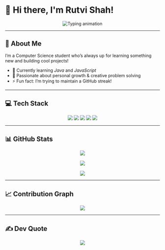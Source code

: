 # 🌸 Hi there, I'm Rutvi Shah!

<p align="center">
  <img src="https://readme-typing-svg.herokuapp.com?font=Fira+Code&size=24&duration=3000&pause=800&color=00FFFF&center=true&vCenter=true&width=600&lines=Welcome+to+my+GitHub+profile+💚;Breaking+code+%7C+Building+dreams+🚀" alt="Typing animation" />
</p>

---

## 💫 About Me

I’m a Computer Science student who’s always up for learning something new and building cool projects!

- 🔭 Currently learning *Java* and *JavaScript*  
- 🌱 Passionate about personal growth & creative problem solving  
- ⚡ Fun fact: I’m trying to maintain a GitHub streak!

---

## 💻 Tech Stack

<p align="center">
  <img src="https://img.shields.io/badge/C-111827?style=for-the-badge&logo=c&logoColor=white" />
  <img src="https://img.shields.io/badge/C++-111827?style=for-the-badge&logo=c%2B%2B&logoColor=white" />
  <img src="https://img.shields.io/badge/Java-111827?style=for-the-badge&logo=openjdk&logoColor=white" />
  <img src="https://img.shields.io/badge/HTML5-111827?style=for-the-badge&logo=html5&logoColor=white" />
  <img src="https://img.shields.io/badge/CSS3-111827?style=for-the-badge&logo=css3&logoColor=white" />
</p>

---

## 📊 GitHub Stats

<p align="center">
  <img src="https://github-readme-stats.vercel.app/api?username=RutviShah2&theme=tokyonight&hide_border=true&show_icons=true" />
  <br><br>
  <img src="https://streak-stats.demolab.com?user=RutviShah2&theme=tokyonight&hide_border=true" />
  <br><br>
  <img src="https://github-readme-stats.vercel.app/api/top-langs/?username=RutviShah2&theme=tokyonight&hide_border=true&layout=compact" />
</p>

---

## 📈 Contribution Graph

<p align="center">
  <img src="https://github-readme-activity-graph.vercel.app/graph?username=RutviShah2&theme=tokyo-night&hide_border=true" />
</p>

---

## ✍ Dev Quote

<p align="center">
  <img src="https://quotes-github-readme.vercel.app/api?type=horizontal&theme=tokyonight" />
</p>
